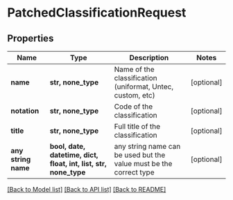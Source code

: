 # PatchedClassificationRequest


## Properties
Name | Type | Description | Notes
------------ | ------------- | ------------- | -------------
**name** | **str, none_type** | Name of the classification (uniformat, Untec, custom, etc) | [optional] 
**notation** | **str, none_type** | Code of the classification | [optional] 
**title** | **str, none_type** | Full title of the classification | [optional] 
**any string name** | **bool, date, datetime, dict, float, int, list, str, none_type** | any string name can be used but the value must be the correct type | [optional]

[[Back to Model list]](../README.md#documentation-for-models) [[Back to API list]](../README.md#documentation-for-api-endpoints) [[Back to README]](../README.md)


